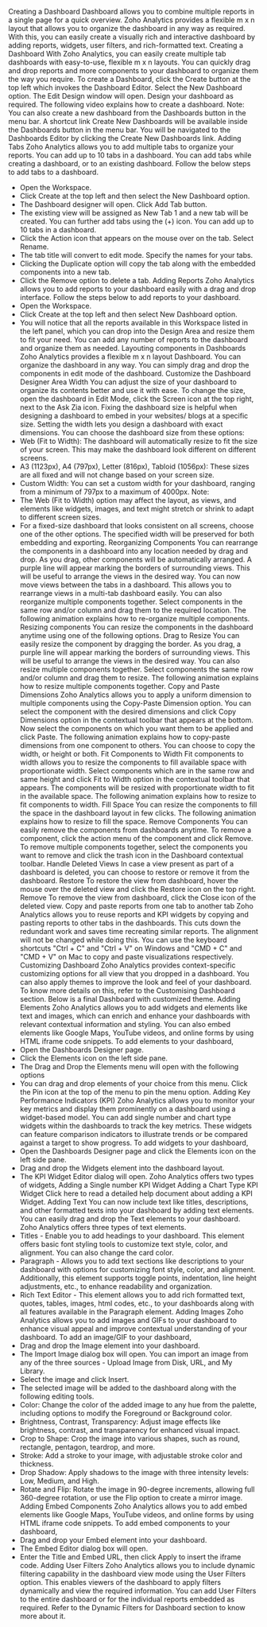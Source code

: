 Creating a Dashboard
Dashboard allows you to combine multiple reports in a single page for a quick overview. Zoho Analytics provides a flexible m x n layout that allows you to organize the dashboard in any way as required. With this, you can easily create a visually rich and interactive dashboard by adding reports, widgets, user filters, and rich-formatted text.
Creating a Dashboard
With Zoho Analytics, you can easily create multiple tab dashboards with easy-to-use, flexible m x n layouts. You can quickly drag and drop reports and more components to your dashboard to organize them the way you require.
To create a Dashboard, click the Create button at the top left which invokes the Dashboard Editor. Select the New Dashboard option. The Edit Design window will open. Design your dashboard as required.
The following video explains how to create a dashboard.
Note:
You can also create a new dashboard from the Dashboards button in the menu bar.
A shortcut link Create New Dashboards will be available inside the Dashboards button in the menu bar. You will be navigated to the Dashboards Editor by clicking the Create New Dashboards link.
Adding Tabs
Zoho Analytics allows you to add multiple tabs to organize your reports. You can add up to 10 tabs in a dashboard. You can add tabs while creating a dashboard, or to an existing dashboard. Follow the below steps to add tabs to a dashboard.
- Open the Workspace.
- Click Create at the top left and then select the New Dashboard option.
- The Dashboard designer will open. Click Add Tab button.
- The existing view will be assigned as New Tab 1 and a new tab will be created. You can further add tabs using the (+) icon. You can add up to 10 tabs in a dashboard.
- Click the Action icon that appears on the mouse over on the tab. Select Rename.
- The tab title will convert to edit mode. Specify the names for your tabs.
- Clicking the Duplicate option will copy the tab along with the embedded components into a new tab.
- Click the Remove option to delete a tab.
Adding Reports
Zoho Analytics allows you to add reports to your dashboard easily with a drag and drop interface.
Follow the steps below to add reports to your dashboard.
- Open the Workspace.
- Click Create at the top left and then select New Dashboard option.
- You will notice that all the reports available in this Workspace listed in the left panel, which you can drop into the Design Area and resize them to fit your need.
You can add any number of reports to the dashboard and organize them as needed.
Layouting components in Dashboards
Zoho Analytics provides a flexible m x n layout Dashboard. You can organize the dashboard in any way. You can simply drag and drop the components in edit mode of the dashboard.
Customize the Dashboard Designer Area Width
You can adjust the size of your dashboard to organize its contents better and use it with ease. To change the size, open the dashboard in Edit Mode, click the Screen icon at the top right, next to the Ask Zia icon.
Fixing the dashboard size is helpful when designing a dashboard to embed in your websites/ blogs at a specific size. Setting the width lets you design a dashboard with exact dimensions.
You can choose the dashboard size from these options:
- Web (Fit to Width): The dashboard will automatically resize to fit the size of your screen. This may make the dashboard look different on different screens.
- A3 (1123px), A4 (797px), Letter (816px), Tabloid (1056px): These sizes are all fixed and will not change based on your screen size.
- Custom Width: You can set a custom width for your dashboard, ranging from a minimum of 797px to a maximum of 4000px.
Note:
- The Web (Fit to Width) option may affect the layout, as views, and elements like widgets, images, and text might stretch or shrink to adapt to different screen sizes.
- For a fixed-size dashboard that looks consistent on all screens, choose one of the other options. The specified width will be preserved for both embedding and exporting.
Reorganizing Components
You can rearrange the components in a dashboard into any location needed by drag and drop. As you drag, other components will be automatically arranged. A purple line will appear marking the borders of surrounding views. This will be useful to arrange the views in the desired way.
You can now move views between the tabs in a dashboard. This allows you to rearrange views in a multi-tab dashboard easily.
You can also reorganize multiple components together. Select components in the same row and/or column and drag them to the required location. The following animation explains how to re-organize multiple components.
Resizing components
You can resize the components in the dashboard anytime using one of the following options.
Drag to Resize
You can easily resize the component by dragging the border. As you drag, a purple line will appear marking the borders of surrounding views. This will be useful to arrange the views in the desired way.
You can also resize multiple components together. Select components the same row and/or column and drag them to resize.
The following animation explains how to resize multiple components together.
Copy and Paste Dimensions
Zoho Analytics allows you to apply a uniform dimension to multiple components using the Copy-Paste Dimension option.
You can select the component with the desired dimensions and click Copy Dimensions option in the contextual toolbar that appears at the bottom. Now select the components on which you want them to be applied and click Paste.
The following animation explains how to copy-paste dimensions from one component to others.
You can choose to copy the width, or height or both.
Fit Components to Width
Fit components to width allows you to resize the components to fill available space with proportionate width.
Select components which are in the same row and same height and click Fit to Width option in the contextual toolbar that appears. The components will be resized with proportionate width to fit in the available space. The following animation explains how to resize to fit components to width.
Fill Space
You can resize the components to fill the space in the dashboard layout in few clicks. The following animation explains how to resize to fill the space.
Remove Components
You can easily remove the components from dashboards anytime.
To remove a component, click the action menu of the component and click Remove.
To remove multiple components together, select the components you want to remove and click the trash icon in the Dashboard contextual toolbar.
Handle Deleted Views
In case a view present as part of a dashboard is deleted, you can choose to restore or remove it from the dashboard.
Restore
To restore the view from dashboard, hover the mouse over the deleted view and click the Restore icon on the top right.
Remove
To remove the view from dashboard, click the Close icon of the deleted view.
Copy and paste reports from one tab to another tab
Zoho Analytics allows you to reuse reports and KPI widgets by copying and pasting reports to other tabs in the dashboards. This cuts down the redundant work and saves time recreating similar reports. The alignment will not be changed while doing this. You can use the keyboard shortcuts "Ctrl + C" and "Ctrl + V" on Windows and "CMD + C" and "CMD + V" on Mac to copy and paste visualizations respectively.
Customizing Dashboard
Zoho Analytics provides context-specific customizing options for all view that you dropped in a dashboard. You can also apply themes to improve the look and feel of your dashboard. To know more details on this, refer to the Customising Dashboard section.
Below is a final Dashboard with customized theme.
Adding Elements
Zoho Analytics allows you to add widgets and elements like text and images, which can enrich and enhance your dashboards with relevant contextual information and styling. You can also embed elements like Google Maps, YouTube videos, and online forms by using HTML iframe code snippets.
To add elements to your dashboard,
- Open the Dashboards Designer page.
- Click the Elements icon on the left side pane.
- The Drag and Drop the Elements menu will open with the following options
- You can drag and drop elements of your choice from this menu. Click the Pin icon at the top of the menu to pin the menu option.
Adding Key Performance Indicators (KPI)
Zoho Analytics allows you to monitor your key metrics and display them prominently on a dashboard using a widget-based model. You can add single number and chart type widgets within the dashboards to track the key metrics. These widgets can feature comparison indicators to illustrate trends or be compared against a target to show progress.
To add widgets to your dashboard,
- Open the Dashboards Designer page and click the Elements icon on the left side pane.
- Drag and drop the Widgets element into the dashboard layout.
- The KPI Widget Editor dialog will open. Zoho Analytics offers two types of widgets,
Adding a Single number KPI Widget
Adding a Chart Type KPI Widget
Click here to read a detailed help document about adding a KPI Widget.
Adding Text
You can now include text like titles, descriptions, and other formatted texts into your dashboard by adding text elements. You can easily drag and drop the Text elements to your dashboard. Zoho Analytics offers three types of text elements.
- Titles - Enable you to add headings to your dashboard. This element offers basic font styling tools to customize text style, color, and alignment. You can also change the card color.
- Paragraph - Allows you to add text sections like descriptions to your dashboard with options for customizing font style, color, and alignment. Additionally, this element supports toggle points, indentation, line height adjustments, etc., to enhance readability and organization.
- Rich Text Editor - This element allows you to add rich formatted text, quotes, tables, images, html codes, etc., to your dashboards along with all features available in the Paragraph element.
Adding Images
Zoho Analytics allows you to add images and GIFs to your dashboard to enhance visual appeal and improve contextual understanding of your dashboard.
To add an image/GIF to your dashboard,
- Drag and drop the Image element into your dashboard.
- The Import Image dialog box will open. You can import an image from any of the three sources - Upload Image from Disk, URL, and My Library.
- Select the image and click Insert.
- The selected image will be added to the dashboard along with the following editing tools.
- Color: Change the color of the added image to any hue from the palette, including options to modify the Foreground or Background color.
- Brightness, Contrast, Transparency: Adjust image effects like brightness, contrast, and transparency for enhanced visual impact.
- Crop to Shape: Crop the image into various shapes, such as round, rectangle, pentagon, teardrop, and more.
- Stroke: Add a stroke to your image, with adjustable stroke color and thickness.
- Drop Shadow: Apply shadows to the image with three intensity levels: Low, Medium, and High.
- Rotate and Flip: Rotate the image in 90-degree increments, allowing full 360-degree rotation, or use the Flip option to create a mirror image.
Adding Embed Components
Zoho Analytics allows you to add embed elements like Google Maps, YouTube videos, and online forms by using HTML iframe code snippets.
To add embed components to your dashboard,
- Drag and drop your Embed element into your dashboard.
- The Embed Editor dialog box will open.
- Enter the Title and Embed URL, then click Apply to insert the iframe code.
Adding User Filters
Zoho Analytics allows you to include dynamic filtering capability in the dashboard view mode using the User Filters option. This enables viewers of the dashboard to apply filters dynamically and view the required information. You can add User Filters to the entire dashboard or for the individual reports embedded as required.
Refer to the Dynamic Filters for Dashboard section to know more about it.